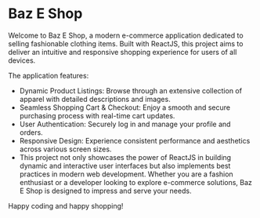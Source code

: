# Baz E Shop
Welcome to Baz E Shop, a modern e-commerce application dedicated to selling fashionable clothing items. Built with ReactJS, this project aims to deliver an intuitive and responsive shopping experience for users of all devices.

The application features:

* Dynamic Product Listings: Browse through an extensive collection of apparel with detailed descriptions and images.
* Seamless Shopping Cart & Checkout: Enjoy a smooth and secure purchasing process with real-time cart updates.
* User Authentication: Securely log in and manage your profile and orders.
* Responsive Design: Experience consistent performance and aesthetics across various screen sizes.
* This project not only showcases the power of ReactJS in building dynamic and interactive user interfaces but also implements best practices in modern web development. Whether you are a fashion enthusiast or a developer looking to explore e-commerce solutions, Baz E Shop 
  is designed to impress and serve your needs.

Happy coding and happy shopping!

